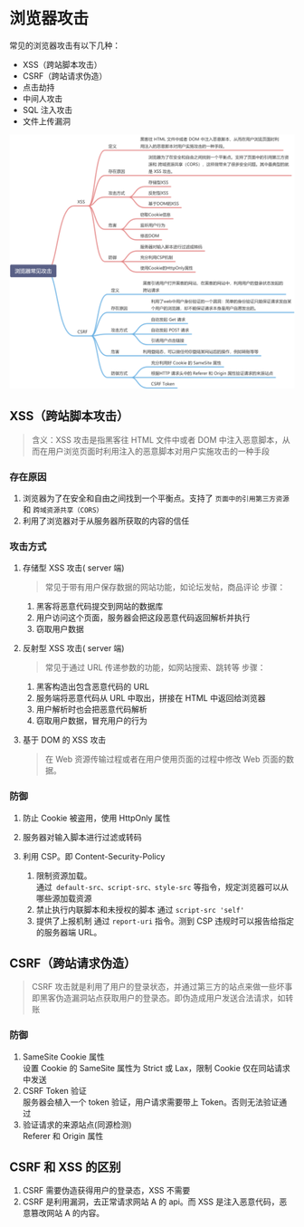 # 浏览器攻击

常见的浏览器攻击有以下几种：

- XSS（跨站脚本攻击）
- CSRF（跨站请求伪造）
- 点击劫持
- 中间人攻击
- SQL 注入攻击
- 文件上传漏洞

![alt text](image-1.png)

## XSS（跨站脚本攻击）

> 含义：XSS 攻击是指黑客往 HTML 文件中或者 DOM 中注入恶意脚本，从而在用户浏览页面时利用注入的恶意脚本对用户实施攻击的一种手段

### 存在原因

1. 浏览器为了在安全和自由之间找到一个平衡点。支持了 `页面中的引用第三方资源` 和 `跨域资源共享（CORS）`
2. 利用了浏览器对于从服务器所获取的内容的信任

### 攻击方式

1. 存储型 XSS 攻击( server 端)

   > 常见于带有用户保存数据的网站功能，如论坛发帖，商品评论
   > 步骤：

   1. 黑客将恶意代码提交到网站的数据库
   2. 用户访问这个页面，服务器会把这段恶意代码返回解析并执行
   3. 窃取用户数据

2. 反射型 XSS 攻击( server 端)
   > 常见于通过 URL 传递参数的功能，如网站搜索、跳转等
   > 步骤：
   1. 黑客构造出包含恶意代码的 URL
   2. 服务端将恶意代码从 URL 中取出，拼接在 HTML 中返回给浏览器
   3. 用户解析时也会把恶意代码解析
   4. 窃取用户数据，冒充用户的行为
3. 基于 DOM 的 XSS 攻击
   > 在 Web 资源传输过程或者在用户使用页面的过程中修改 Web 页面的数据。

### 防御

1. 防止 Cookie 被盗用，使用 HttpOnly 属性
2. 服务器对输入脚本进行过滤或转码
3. 利用 CSP。即 Content-Security-Policy

   1. 限制资源加载。  
      通过` default-src、script-src、style-src` 等指令，规定浏览器可以从哪些源加载资源
   2. 禁止执行内联脚本和未授权的脚本
      通过 `script-src 'self'`
   3. 提供了上报机制
      通过 `report-uri` 指令。测到 CSP 违规时可以报告给指定的服务器端 URL。

## CSRF（跨站请求伪造）

> CSRF 攻击就是利用了用户的登录状态，并通过第三方的站点来做一些坏事
> 即黑客伪造漏洞站点获取用户的登录态。即伪造成用户发送合法请求，如转账

### 防御

1. SameSite Cookie 属性  
   设置 Cookie 的 SameSite 属性为 Strict 或 Lax，限制 Cookie 仅在同站请求中发送
2. CSRF Token 验证  
   服务器会植入一个 token 验证，用户请求需要带上 Token。否则无法验证通过
3. 验证请求的来源站点(同源检测)  
   Referer 和 Origin 属性

## CSRF 和 XSS 的区别

1. CSRF 需要伪造获得用户的登录态，XSS 不需要
2. CSRF 是利用漏洞，去正常请求网站 A 的 api。而 XSS 是注入恶意代码，恶意篡改网站 A 的内容。
